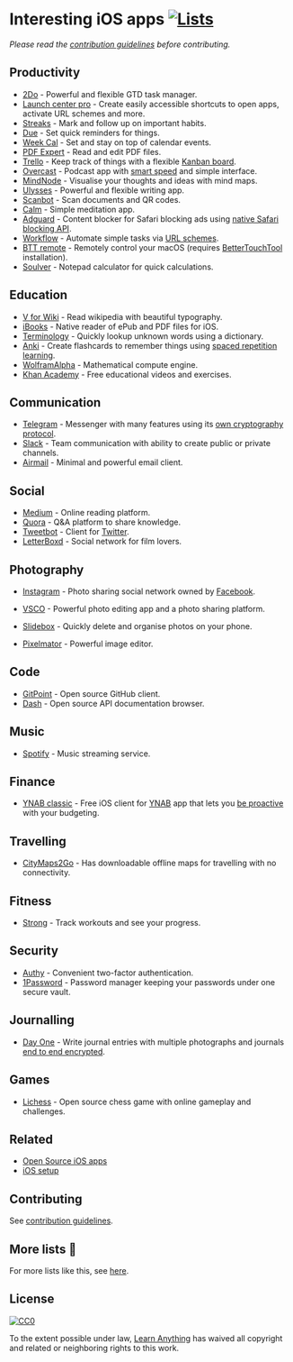 # Interesting iOS apps [![Lists](https://img.shields.io/badge/More%20Lists-📔-blue.svg)](https://github.com/learn-anything/curated-lists#readme)
*Please read the [contribution guidelines](contributing.md#readme) before contributing.*

## Productivity
- [2Do](https://www.2doapp.com) - Powerful and flexible GTD task manager.
- [Launch center pro](https://contrast.co/launch-center-pro/) - Create easily accessible shortcuts to open apps, activate URL schemes and more.
- [Streaks](https://streaksapp.com) - Mark and follow up on important habits.
- [Due](http://www.dueapp.com/) - Set quick reminders for things.
- [Week Cal](https://itunes.apple.com/us/app/week-calendar/id381059732?mt=8) - Set and stay on top of calendar events.
- [PDF Expert](https://pdfexpert.com/) - Read and edit PDF files.
- [Trello](https://itunes.apple.com/us/app/trello/id461504587?mt=8) - Keep track of things with a flexible [Kanban board](http://www.wikiwand.com/en/Kanban_board).
- [Overcast](https://overcast.fm/) - Podcast app with [smart speed](https://medium.com/@eped/overcasts-smart-speed-vs-real-time-a759549ab48b) and simple interface.
- [MindNode](https://mindnode.com/) - Visualise your thoughts and ideas with mind maps.
- [Ulysses](https://www.ulyssesapp.com/) - Powerful and flexible writing app.
- [Scanbot](https://itunes.apple.com/us/app/scanbot-scanner-app-fax/id834854351?mt=8) - Scan documents and QR codes.
- [Calm](https://itunes.apple.com/us/app/calm-meditation-to-relax-focus-sleep-better/id571800810?mt=8) - Simple meditation app.
- [Adguard](https://itunes.apple.com/us/app/adguard-adblock-and-privacy-protection/id1047223162?mt=8) - Content blocker for Safari blocking ads using [native Safari blocking API](https://developer.apple.com/library/content/documentation/Extensions/Conceptual/ContentBlockingRules/Introduction/Introduction.html).
- [Workflow](https://workflow.is/) - Automate simple tasks via [URL schemes](https://developer.apple.com/library/content/documentation/iPhone/Conceptual/iPhoneOSProgrammingGuide/Inter-AppCommunication/Inter-AppCommunication.html).
- [BTT remote](http://bttremote.com) - Remotely control your macOS (requires [BetterTouchTool](https://www.boastr.net/) installation).
- [Soulver](http://www.acqualia.com/soulver/iphone/) - Notepad calculator for quick calculations.

## Education
- [V for Wiki](http://v-for-wiki.com/) - Read wikipedia with beautiful typography.
- [iBooks](https://itunes.apple.com/nl/app/ibooks/id364709193?l=en&mt=8) - Native reader of ePub and PDF files for iOS.
- [Terminology](http://agiletortoise.com/terminology/) - Quickly lookup unknown words using a dictionary.
- [Anki](https://itunes.apple.com/us/app/ankimobile-flashcards/id373493387?mt=8) - Create flashcards to remember things using [spaced repetition learning](http://www.wikiwand.com/en/Spaced_repetition).
- [WolframAlpha](https://itunes.apple.com/us/app/wolframalpha/id334989259?mt=8) - Mathematical compute engine.
- [Khan Academy](https://itunes.apple.com/us/app/khan-academy-you-can-learn-anything/id469863705?mt=8) - Free educational videos and exercises.

## Communication
- [Telegram](https://telegram.org) - Messenger with many features using its [own cryptography protocol](http://telegra.ph/Why-Isnt-Telegram-End-to-End-Encrypted-by-Default-08-14).
- [Slack](https://itunes.apple.com/us/app/slack-business-communication-for-teams/id618783545?mt=8) - Team communication with ability to create public or private channels.
- [Airmail](http://airmailapp.com) - Minimal and powerful email client.

## Social
- [Medium](https://itunes.apple.com/us/app/medium/id828256236?mt=8) - Online reading platform.
- [Quora](https://itunes.apple.com/us/app/quora/id456034437?mt=8) - Q&A platform to share knowledge.
- [Tweetbot](https://tapbots.com/tweetbot/) - Client for [Twitter](https://twitter.com).
- [LetterBoxd](https://itunes.apple.com/us/app/letterboxd-the-social-network-for-film-lovers/id1054271011?mt=8) - Social network for film lovers.

## Photography
- [Instagram](https://itunes.apple.com/us/app/instagram/id389801252?mt=8) - Photo sharing social network owned by [Facebook](http://www.wikiwand.com/en/Facebook).
- [VSCO](https://itunes.apple.com/us/app/vsco/id588013838?mt=8) - Powerful photo editing app and a photo sharing platform.
- [Slidebox](http://slidebox.co/) - Quickly delete and organise photos on your phone.

- [Pixelmator](http://www.pixelmator.com/ios/) - Powerful image editor.

## Code
- [GitPoint](https://github.com/gitpoint/git-point) - Open source GitHub client.
- [Dash](https://kapeli.com/dash_ios) - Open source API documentation browser.

## Music
- [Spotify](https://itunes.apple.com/us/app/spotify-music/id324684580?mt=8) - Music streaming service.

## Finance
- [YNAB classic](https://itunes.apple.com/us/app/ynab-classic/id372076250?mt=8) - Free iOS client for [YNAB](https://www.youneedabudget.com/) app that lets you [be proactive](https://www.youneedabudget.com/method/) with your budgeting.

## Travelling
- [CityMaps2Go](https://itunes.apple.com/us/app/citymaps2go-plan-trips-travel-guide-offline-maps/id408866084?mt=8) - Has downloadable offline maps for travelling with no connectivity.

## Fitness
- [Strong](https://itunes.apple.com/us/app/strong-workout-tracker-gym-log-exercise-journal/id464254577?mt=8) - Track workouts and see your progress.

## Security
- [Authy](https://itunes.apple.com/us/app/authy/id494168017?mt=8) - Convenient two-factor authentication.
- [1Password](https://itunes.apple.com/us/app/1password-password-manager-and-secure-wallet/id568903335?mt=8) - Password manager keeping your passwords under one secure vault.

## Journalling
- [Day One](http://dayoneapp.com/) - Write journal entries with multiple photographs and journals [end to end encrypted](http://help.dayoneapp.com/day-one-sync/end-to-end-encryption-faq).

## Games
- [Lichess](https://itunes.apple.com/us/app/lichess-online-chess/id968371784?mt=8) - Open source chess game with online gameplay and challenges.

## Related
- [Open Source iOS apps](https://github.com/dkhamsing/open-source-ios-apps#readme)
- [iOS setup](https://github.com/nikitavoloboev/my-ios#readme)

## Contributing
See [contribution guidelines](contributing.md#contribution-guidelines).

## More lists 📝
For more lists like this, see [here](https://github.com/learn-anything/curated-lists#readme).

## License
[![CC0](http://mirrors.creativecommons.org/presskit/buttons/88x31/svg/cc-zero.svg)](https://creativecommons.org/publicdomain/zero/1.0/)

To the extent possible under law, [Learn Anything](https://learn-anything.xyz) has waived all copyright and related or neighboring rights to this work.